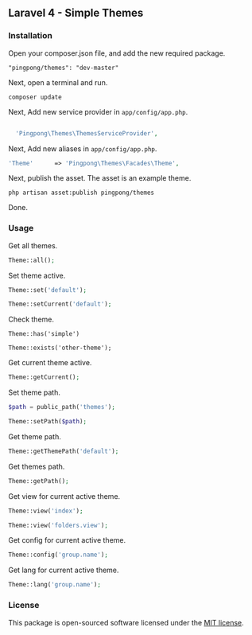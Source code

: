 ## Laravel 4 - Simple Themes

### Installation

Open your composer.json file, and add the new required package.
```
"pingpong/themes": "dev-master"
```
Next, open a terminal and run.
```
composer update
```

Next, Add new service provider in `app/config/app.php`.

```php

  'Pingpong\Themes\ThemesServiceProvider',

```

Next, Add new aliases in `app/config/app.php`.

```php
'Theme'      => 'Pingpong\Themes\Facades\Theme',
```

Next, publish the asset. The asset is an example theme.
```
php artisan asset:publish pingpong/themes
```

Done.

### Usage

Get all themes.
```php
Theme::all();
```

Set theme active.
```php
Theme::set('default');

Theme::setCurrent('default');
```

Check theme.
```
Theme::has('simple')

Theme::exists('other-theme');
```

Get current theme active.
```php
Theme::getCurrent();
```

Set theme path.
```php
$path = public_path('themes');

Theme::setPath($path);
```

Get theme path.
```php
Theme::getThemePath('default');
```

Get themes path.
```php
Theme::getPath();
```

Get view for current active theme.
```php
Theme::view('index');

Theme::view('folders.view');
```

Get config for current active theme.
```php
Theme::config('group.name');
```

Get lang for current active theme.
```php
Theme::lang('group.name');
```


### License

This package is open-sourced software licensed under the [MIT license](http://opensource.org/licenses/MIT).